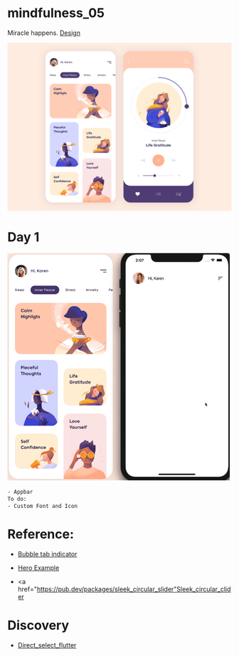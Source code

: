 # mindfulness_05



Miracle happens. <a href="https://dribbble.com/shots/7424303-Mobile-App-Mindfulness">Design</a>

<img src ="design/mindfulness_05.png">



# Day 1

<img src ="process/day1.gif" width ="500">

    - Appbar
    To do:
    - Custom Font and Icon
# Reference:
- <a href="https://pub.dev/packages/bubble_tab_indicator"> Bubble tab indicator</a>

- <a href="https://youtu.be/lrMCjIYpnjg?t=178">Hero Example</a>

- <a href="https://pub.dev/packages/sleek_circular_slider"Sleek_circular_clider</a>


# Discovery
- <a href="https://pub.dev/packages/direct_select_flutter">Direct_select_flutter</a>
